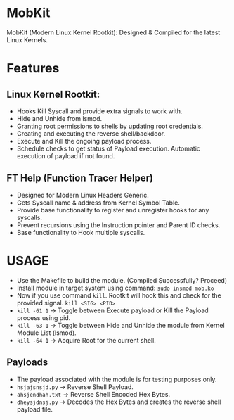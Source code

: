 # MobKit
MobKit (Modern Linux Kernel Rootkit): Designed & Compiled for the latest Linux Kernels.

# Features
## Linux Kernel Rootkit:
  -  Hooks Kill Syscall and provide extra signals to work with.
  -  Hide and Unhide from lsmod.
  -  Granting root permissions to shells by updating root credentials.
  -  Creating and executing the reverse shell/backdoor.
  -  Execute and Kill the ongoing payload process.
  -  Schedule checks to get status of Payload execution. Automatic execution of payload if not found.

## FT Help (Function Tracer Helper)
  -  Designed for Modern Linux Headers Generic.
  -  Gets Syscall name & address from Kernel Symbol Table.
  -  Provide base functionality to register and unregister hooks for any syscalls. 
  -  Prevent recursions using the Instruction pointer and Parent ID checks.
  -  Base functionality to Hook multiple syscalls.

# USAGE
  -  Use the Makefile to build the module. (Compiled Successfully? Proceed)
  -  Install module in target system using command: `sudo insmod mob.ko`
  -  Now if you use command `kill`. Rootkit will hook this and check for the provided signal.
     `kill <SIG> <PID>`
  -  `kill -61 1` -> Toggle between Execute payload or Kill the Payload process using pid.
  -  `kill -63 1` -> Toggle between Hide and Unhide the module from Kernel Module List (lsmod).
  -  `kill -64 1` -> Acquire Root for the current shell.

## Payloads
  -  The payload associated with the module is for testing purposes only.
  -  `hsjajsnsjd.py` -> Reverse Shell Payload.
  -  `ahsjendhah.txt` -> Reverse Shell Encoded Hex Bytes.
  -  `dheysjdnsj.py` -> Decodes the Hex Bytes and creates the reverse shell payload file.
